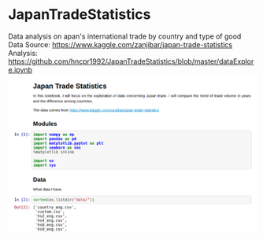 # JapanTradeStatistics

Data analysis on apan's international trade by country and type of good <br>
Data Source: https://www.kaggle.com/zanjibar/japan-trade-statistics<br>
Analysis: https://github.com/hncpr1992/JapanTradeStatistics/blob/master/dataExplore.ipynb<br>
<a href="https://github.com/hncpr1992/JapanTradeStatistics/blob/master/dataExplore.ipynb"><img src="analysis_snap.png"></a>
